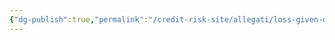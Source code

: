 ```yaml
---
{"dg-publish":true,"permalink":"/credit-risk-site/allegati/loss-given-default-lgd-2023-05-20-17-50-08-excalidraw/","tags":["excalidraw"]}
---
```

<style> .container {font-family: sans-serif; text-align: center;} .button-wrapper button {z-index: 1;height: 40px; width: 100px; margin: 10px;padding: 5px;} .excalidraw .App-menu_top .buttonList { display: flex;} .excalidraw-wrapper { height: 800px; margin: 50px; position: relative;} :root[dir="ltr"] .excalidraw .layer-ui__wrapper .zen-mode-transition.App-menu_bottom--transition-left {transform: none;} </style><script src="https://cdn.jsdelivr.net/npm/react@17/umd/react.production.min.js"></script><script src="https://cdn.jsdelivr.net/npm/react-dom@17/umd/react-dom.production.min.js"></script><script type="text/javascript" src="https://cdn.jsdelivr.net/npm/@excalidraw/excalidraw@0/dist/excalidraw.production.min.js"></script><div id="Loss_given_default_(LGD)_2023-05-20_1750.08.excalidraw.md"></div><script>(function(){const InitialData={"type":"excalidraw","version":2,"source":"https://excalidraw.com","elements":[{"id":"CaXpFmmXjk4I6QLQP9Hji","type":"image","x":-175.03740692138672,"y":-55.57781219482422,"width":319,"height":86,"angle":0,"strokeColor":"transparent","backgroundColor":"transparent","fillStyle":"hachure","strokeWidth":1,"strokeStyle":"solid","roughness":1,"opacity":100,"groupIds":[],"roundness":null,"seed":818773090,"version":4,"versionNonce":1161784062,"isDeleted":false,"boundElements":null,"updated":1684597809694,"link":null,"locked":false,"status":"pending","fileId":"8fe297f3a1299900e3c8a6bd74dbcf010e085009","scale":[1,1]},{"id":"udsH6sZz38E_08f4zWlaw","type":"arrow","x":106.88574981689453,"y":-88.3716049194336,"width":62.0751953125,"height":40.16632080078125,"angle":0,"strokeColor":"#000000","backgroundColor":"transparent","fillStyle":"hachure","strokeWidth":1,"strokeStyle":"solid","roughness":1,"opacity":100,"groupIds":[],"roundness":{"type":2},"seed":1090472930,"version":26,"versionNonce":1499999806,"isDeleted":false,"boundElements":null,"updated":1684597813714,"link":null,"locked":false,"points":[[0,0],[-62.0751953125,40.16632080078125]],"lastCommittedPoint":null,"startBinding":null,"endBinding":null,"startArrowhead":null,"endArrowhead":"arrow"},{"id":"qtUb4wH2","type":"text","x":121.49170684814453,"y":-125.8531723022461,"width":157,"height":25,"angle":0,"strokeColor":"#000000","backgroundColor":"transparent","fillStyle":"hachure","strokeWidth":1,"strokeStyle":"solid","roughness":1,"opacity":100,"groupIds":[],"roundness":null,"seed":1931959458,"version":17,"versionNonce":1214716578,"isDeleted":false,"boundElements":null,"updated":1684597819789,"link":null,"locked":false,"text":"Tasso risk free","rawText":"Tasso risk free","fontSize":20,"fontFamily":1,"textAlign":"left","verticalAlign":"top","baseline":18,"containerId":null,"originalText":"Tasso risk free"},{"id":"qgLEnZbPGFmy4U5LwMa8r","type":"arrow","x":101.04340362548828,"y":56.22718048095703,"width":56.963165283203125,"height":32.8634033203125,"angle":0,"strokeColor":"#000000","backgroundColor":"transparent","fillStyle":"hachure","strokeWidth":1,"strokeStyle":"solid","roughness":1,"opacity":100,"groupIds":[],"roundness":{"type":2},"seed":690411646,"version":18,"versionNonce":1609135202,"isDeleted":false,"boundElements":null,"updated":1684597822888,"link":null,"locked":false,"points":[[0,0],[-56.963165283203125,-32.8634033203125]],"lastCommittedPoint":null,"startBinding":null,"endBinding":null,"startArrowhead":null,"endArrowhead":"arrow"},{"id":"148KvaSS","type":"text","x":113.45844268798828,"y":34.81208038330078,"width":207,"height":50,"angle":0,"strokeColor":"#000000","backgroundColor":"transparent","fillStyle":"hachure","strokeWidth":1,"strokeStyle":"solid","roughness":1,"opacity":100,"groupIds":[],"roundness":null,"seed":81787582,"version":31,"versionNonce":587480702,"isDeleted":false,"boundElements":null,"updated":1684597840409,"link":null,"locked":false,"text":"Tasso che richiedeva\nla banca","rawText":"Tasso che richiedeva\nla banca","fontSize":20,"fontFamily":1,"textAlign":"left","verticalAlign":"top","baseline":43,"containerId":null,"originalText":"Tasso che richiedeva\nla banca"},{"id":"vasc0HFHf0rTu4IalJSXU","type":"arrow","x":14.138069152832031,"y":97.8541030883789,"width":21.908905029296875,"height":37.975433349609375,"angle":0,"strokeColor":"#000000","backgroundColor":"transparent","fillStyle":"hachure","strokeWidth":1,"strokeStyle":"solid","roughness":1,"opacity":100,"groupIds":[],"roundness":{"type":2},"seed":759394402,"version":79,"versionNonce":1715125758,"isDeleted":false,"boundElements":[{"type":"text","id":"hSeN0xVo"}],"updated":1684597861228,"link":null,"locked":false,"points":[[0,0],[-21.908905029296875,-37.975433349609375]],"lastCommittedPoint":null,"startBinding":null,"endBinding":null,"startArrowhead":null,"endArrowhead":"arrow"},{"id":"hSeN0xVo","type":"text","x":-49.316383361816406,"y":53.86638641357422,"width":105,"height":50,"angle":0,"strokeColor":"#000000","backgroundColor":"transparent","fillStyle":"hachure","strokeWidth":1,"strokeStyle":"solid","roughness":1,"opacity":100,"groupIds":[],"roundness":null,"seed":442723938,"version":88,"versionNonce":1045866722,"isDeleted":false,"boundElements":null,"updated":1684597861228,"link":null,"locked":false,"text":"Probabilità\ndi default","rawText":"Probabilità\ndi default","fontSize":20,"fontFamily":1,"textAlign":"center","verticalAlign":"middle","baseline":43,"containerId":"vasc0HFHf0rTu4IalJSXU","originalText":"Probabilità\ndi default"},{"id":"NO7iwPRtFvVFQrN25gGcY","type":"arrow","x":-23.10704803466797,"y":56.22718048095703,"width":18.98773193359375,"height":32.8634033203125,"angle":0,"strokeColor":"#000000","backgroundColor":"transparent","fillStyle":"hachure","strokeWidth":1,"strokeStyle":"solid","roughness":1,"opacity":100,"groupIds":[],"roundness":{"type":2},"seed":1881350014,"version":14,"versionNonce":1842130402,"isDeleted":false,"boundElements":null,"updated":1684597858568,"link":null,"locked":false,"points":[[0,0],[-18.98773193359375,-32.8634033203125]],"lastCommittedPoint":null,"startBinding":null,"endBinding":null,"startArrowhead":null,"endArrowhead":"arrow"}],"appState":{"theme":"light","viewBackgroundColor":"#ffffff","currentItemStrokeColor":"#000000","currentItemBackgroundColor":"transparent","currentItemFillStyle":"hachure","currentItemStrokeWidth":1,"currentItemStrokeStyle":"solid","currentItemRoughness":1,"currentItemOpacity":100,"currentItemFontFamily":1,"currentItemFontSize":20,"currentItemTextAlign":"left","currentItemStartArrowhead":null,"currentItemEndArrowhead":"arrow","scrollX":316.5494079589844,"scrollY":312.6297607421875,"zoom":{"value":1},"currentItemRoundness":"round","gridSize":null,"colorPalette":{}},"files":{}};InitialData.scrollToContent=true;App=()=>{const e=React.useRef(null),t=React.useRef(null),[n,i]=React.useState({width:void 0,height:void 0});return React.useEffect(()=>{i({width:t.current.getBoundingClientRect().width,height:t.current.getBoundingClientRect().height});const e=()=>{i({width:t.current.getBoundingClientRect().width,height:t.current.getBoundingClientRect().height})};return window.addEventListener("resize",e),()=>window.removeEventListener("resize",e)},[t]),React.createElement(React.Fragment,null,React.createElement("div",{className:"excalidraw-wrapper",ref:t},React.createElement(ExcalidrawLib.Excalidraw,{ref:e,width:n.width,height:n.height,initialData:InitialData,viewModeEnabled:!0,zenModeEnabled:!0,gridModeEnabled:!1})))},excalidrawWrapper=document.getElementById("Loss_given_default_(LGD)_2023-05-20_1750.08.excalidraw.md");ReactDOM.render(React.createElement(App),excalidrawWrapper);})();</script>